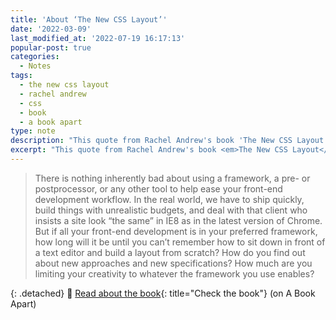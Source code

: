 ```yaml
---
title: 'About ‘The New CSS Layout’'
date: '2022-03-09'
last_modified_at: '2022-07-19 16:17:13'
popular-post: true
categories:
  - Notes
tags:
  - the new css layout
  - rachel andrew
  - css
  - book
  - a book apart
type: note
description: "This quote from Rachel Andrew's book 'The New CSS Layout' keeps echoing in my head."
excerpt: "This quote from Rachel Andrew's book <em>The New CSS Layout</em> keeps echoing in my head."
---
```

> There is nothing inherently bad about using a framework, a pre- or postprocessor, or any other tool to help ease your front-end development workflow. In the real world, we have to ship quickly, build things with unrealistic budgets, and deal with that client who insists a site look “the same” in IE8 as in the latest version of Chrome.  
> But if all your front-end development is in your preferred framework, how long will it be until you can’t remember how to sit down in front of a text editor and build a layout from scratch? How do you find out about new approaches and new specifications? How much are you limiting your creativity to whatever the framework you use enables?

{: .detached}
🔗 [Read about the book](https://abookapart.com/products/the-new-css-layout){: title="Check the book"} (on A Book Apart)